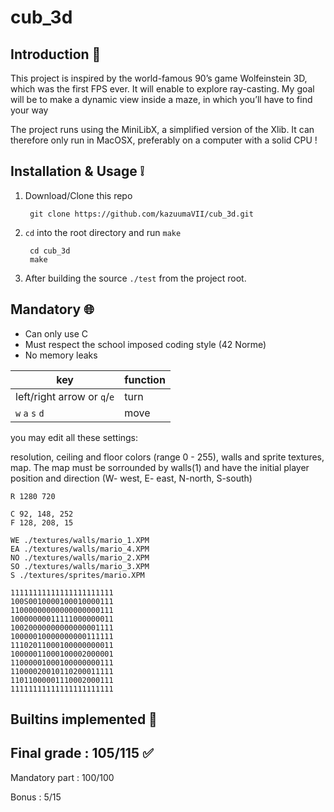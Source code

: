 # cub_3d

## Introduction 🤔
This project is inspired by the world-famous 90’s game Wolfeinstein 3D, which was the first FPS ever. 
It will enable to explore ray-casting. My goal will be to make a dynamic view inside a maze, in which you’ll have to find your way

The project runs using the MiniLibX, a simplified version of the Xlib. It can therefore only run in MacOSX, preferably on a computer with a solid CPU !



## Installation & Usage ❕

1. Download/Clone this repo

        git clone https://github.com/kazuumaVII/cub_3d.git
2. `cd` into the root directory and run `make`

        cd cub_3d
        make

3. After building the source `./test` from the project root.


## Mandatory  🌐
- Can only use C
- Must respect the school imposed coding style (42 Norme)
- No memory leaks

key  | function |
---|------|
left/right arrow or `q`/`e`| turn				|
`w` `a` `s` `d` | move					|

you may edit all these settings:

resolution, ceiling and floor colors (range 0 - 255), walls and sprite textures, map. The map must be sorrounded by walls(1) and have the initial player position and direction (W- west, E- east, N-north, S-south)

```
R 1280 720

C 92, 148, 252
F 128, 208, 15

WE ./textures/walls/mario_1.XPM
EA ./textures/walls/mario_4.XPM
NO ./textures/walls/mario_2.XPM
SO ./textures/walls/mario_3.XPM
S ./textures/sprites/mario.XPM

11111111111111111111111
100S0010000100010000111
11000000000000000000111
10000000011111000000011
10020000000000000001111
10000010000000000111111
11102011000100000000011
10000011000100002000001
11000001000100000000111
11000020010110200011111
11011000001110002000111
11111111111111111111111
```


## Builtins implemented  🔨




## Final grade : 105/115 ✅
Mandatory part : 100/100

Bonus : 5/15
